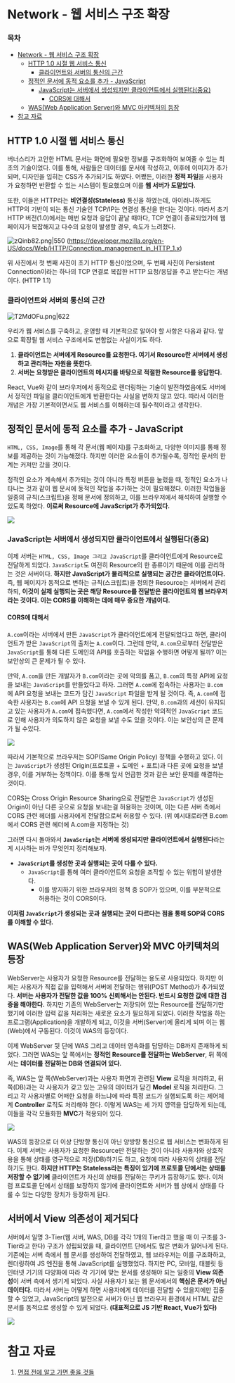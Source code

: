 # Network - 웹 서비스 구조 확장

### **목차**
- [Network - 웹 서비스 구조 확장](#network---웹-서비스-구조-확장)
    - [HTTP 1.0 시절 웹 서비스 통신](#http-1.0-시절-웹-서비스-통신)
        - [클라이언트와 서버의 통신의 근간](#클라이언트와-서버의-통신의-근간)
    - [정적인 문서에 동적 요소를 추가 - JavaScript](#정적인-문서에-동적-요소를-추가---javascript)
        - [JavaScript는 서버에서 생성되지만 클라이언트에서 실행된다(중요)](#javascript는-서버에서-생성되지만-클라이언트에서-실행된다(중요))
            - [CORS에 대해서](#cors에-대해서)
    - [WAS(Web Application Server)와 MVC 아키텍처의 등장](#was(web-application-server)와-mvc-아키텍처의-등장)
- [참고 자료](#참고-자료)

## HTTP 1.0 시절 웹 서비스 통신

버너스리가 고안한 HTML 문서는 화면에 필요한 정보를 구조화하여 보여줄 수 있는 최초의 기술이었다. 이를 통해, 사람들은 데이터를 문서에 작성하고, 이후에 이미지가 추가되며, 디자인을 입히는 CSS가 추가되기도 하였다. 어쨌든, 이러한 **정적 파일**을 사용자가 요청하면 반환할 수 있는 시스템이
필요했으며 이를 **웹 서버가 도맡았다.**

또한, 이들은 HTTP라는 **비연결성(Stateless)** 통신을 하였는데, 아이러니하게도 HTTP의 기반이 되는 통신 기술인 TCP/IP는 연결성 통신을 한다는 것이다. 따라서 초기 HTTP 버전(1.0)에서는
매번 요청과 응답이 끝날 때마다, TCP 연결이 종료되었기에 웹 페이지가 복잡해지고 다수의 요청이 발생할 경우, 속도가 느려졌다.

![zQinb82.png|550](https://i.imgur.com/zQinb82.png)
(https://developer.mozilla.org/en-US/docs/Web/HTTP/Connection_management_in_HTTP_1.x)

위 사진에서 첫 번째 사진이 초기 HTTP 통신이었으며, 두 번째 사진이 Persistent Connection이라는 하나의 TCP 연결로 복잡한 HTTP 요청/응답을 주고 받는다는 개념이다. (HTTP 1.1)

### 클라이언트와 서버의 통신의 근간

![T2MdOFu.png|622](https://i.imgur.com/T2MdOFu.png)

우리가 웹 서비스를 구축하고, 운영할 때 기본적으로 알아야 할 사항은 다음과 같다.
앞으로 확장될 웹 서비스 구조에서도 변함없는 사실이기도 하다.

1. **클라이언트는 서버에게 Resource를 요청한다. 여기서 Resource란 서버에서 생성하고 관리하는 자원을 뜻한다.**
2. **서버는 요청받은 클라이언트의 메시지를 바탕으로 적절한 Resource를 응답한다.**

React, Vue와 같이 브라우저에서 동적으로 렌더링하는 기술이 발전하였음에도 서버에서 정적인
파일을 클라이언트에게 반환한다는 사실을 변하지 않고 있다. 따라서 이러한 개념은 가장 기본적이면서도 웹 서비스를 이해하는데 필수적이라고 생각한다.

## 정적인 문서에 동적 요소를 추가 - JavaScript

`HTML, CSS, Image`를 통해 각 문서(웹 페이지)를 구조화하고, 다양한 이미지를 통해
정보를 제공하는 것이 가능해졌다. 하지만 이러한 요소들이 추가될수록, 정적인 문서의 한계는
커져만 갔을 것이다.

정적인 요소가 계속해서 추가되는 것이 아니라 특정 버튼을 눌렀을 때, 정적인 요소가 나타나는 것과 같이 웹 문서에 동적인 작업을 추가하는 것이 필요해졌다. 이러한 작업들을 일종의 규칙(스크립트)을 정해 문서에 정의하고, 이를 브라우저에서 해석하여 실행할 수 있도록 하였다.
**이로써 Resource에 JavaScript가 추가되었다.**

![](https://i.imgur.com/kjpFJca.png)

### JavaScript는 서버에서 생성되지만 클라이언트에서 실행된다(중요)

이제 서버는 `HTML, CSS, Image 그리고 JavaScript`를 클라이언트에게 Resource로 전달하게 되었다. `JavaScript`도 여전히 Resource의 한 종류이기 때문에 이를 관리하는 것은 서버이다.
**하지만 JavaScript가 물리적으로 실행되는 공간은 클라이언트이다.** 즉, 웹 페이지가 동적으로 변하는 규칙(스크립트)을 정의한 Resource는 서버에서 관리하되, **이것이 실제 실행되는 곳은 해당 Resource를 전달받은 클라이언트의 웹 브라우저라는 것이다. 이는 CORS를 이해하는 데에 매우 중요한 개념이다.**

#### CORS에 대해서

`A.com`이라는 서버에서 만든 `JavaScript`가 클라이언트에게 전달되었다고 하면, 클라이언트가 받은 `JavaScript`의 출처는 `A.com`이다. 그런데 만약, `A.com`으로부터 전달받은 `JavaScript`를 통해 다른 도메인의 API를 호출하는 작업을 수행하면 어떻게 될까? 이는 보안상의 큰 문제가 될 수 있다.

만약, `A.com`을 만든 개발자가 `B.com`이라는 곳에 악의를 품고, `B.com`의 특정 API에 요청을 보내는 `JavaScript`를 만들었다고 하자. 그러면 `A.com`에 접속하는 사용자는 `B.com`에 API 요청을 보내는 코드가 담긴 `JavaScript` 파일을 받게 될 것이다. 즉, `A.com`에 접속한 사용자는 `B.com`에 API 요청을 보낼 수 있게 된다. 만약, `B.com`과의 세션이 유지되고 있는 사용자가 `A.com`에 접속했다면, `A.com`에서 작성한 악의적인 `JavaScript` 코드로 인해 사용자가 의도하지 않은 요청을 보낼 수도 있을 것이다. 이는 보안상의 큰 문제가 될 수있다.

![](https://i.imgur.com/9zzyAOg.png)

따라서 기본적으로 브라우저는 SOP(Same Origin Policy) 정책을 수행하고 있다. 이는 `JavaScript`가 생성된 Origin(프로토콜 + 도메인 + 포트)과 다른 곳에 요청을 보낼 경우, 이를 거부하는 정책이다. 이를 통해 앞서 언급한 것과 같은 보안 문제를 해결하는 것이다.

CORS는 Cross Origin Resource Sharing으로 전달받은 `JavaScript`가 생성된 Origin이 아닌 다른 곳으로 요청을 보내는걸 허용하는 것이며, 이는 다른 서버 측에서 CORS 관련 헤더를 사용자에게 전달함으로써 허용할 수 있다. (위 예시대로라면 B.com에서 CORS 관련 헤더에 A.com을 지정하는 것)

그러면 다시 돌아와서 **`JavaScript`는 서버에 생성되지만 클라이언트에서 실행된다**라는게 시사하는 바가 무엇인지 정리해보자.

- **`JavaScript`를 생성한 곳과 실행되는 곳이 다를 수 있다.**
	- `JavaScript`를 통해 여러 클라이언트의 요청을 조작할 수 있는 위험이 발생한다.
		- 이를 방지하기 위한 브라우저의 정책 중 SOP가 있으며, 이를 부분적으로 허용하는 것이 CORS이다.

**이처럼 `JavaScript`가 생성되는 곳과 실행되는 곳이 다르다는 점을 통해 SOP와 CORS를 이해할 수 있다.**

## WAS(Web Application Server)와 MVC 아키텍처의 등장

WebServer는 사용자가 요청한 Resource를 전달하는 용도로 사용되었다. 하지만 이제는 사용자가 직접 값을 입력해서 서버에 전달하는 행위(POST Method)가 추가되었다. **서버는 사용자가 전달한 값을 100% 신뢰해서는 안된다. 반드시 요청한 값에 대한 검증을 해야한다.** 하지만 기존의 WebServer는 저장되어 있는 Resource를 전달하기만 했기에 이러한 입력 값을 처리하는 새로운 요소가 필요하게 되었다. 이러한 작업을 하는 프로그램(Application)을 개발하게 되고, 이것을 서버(Server)에 올리게 되며 이는 웹(Web)에서 구동된다. 이것이 WAS의 등장이다.

이제 WebServer 뒷 단에 WAS 그리고 데이터 영속화를 담당하는 DB까지 존재하게 되었다.
그러면 WAS는 앞 쪽에서는 **정적인 Resource를 전달하는 WebServer**, 뒤 쪽에서는 **데이터를 전달하는 DB와 연결되어 있다.**

즉, WAS는 앞 쪽(WebServer)과는 사용자 화면과 관련된 **View** 로직을 처리하고, 뒤 쪽(DB)과는 각 사용자가 갖고 있는 고유의 데이터가 담긴 **Model** 로직을 처리한다. 그리고 각 사용자별로 어떠한 요청을 하느냐에 따라 특정 코드가 실행되도록 하는 제어체계 **Controller** 로직도 처리해야 한다. 이렇게 WAS는 세 가지 영역을 담당하게 되는데, 이들을 각각 모듈화한 **MVC**가 적용되어 있다.


![](https://i.imgur.com/ps7C9FV.png)

WAS의 등장으로 더 이상 단방향 통신이 아닌 양방향 통신으로 웹 서비스는 변화하게 된다. 이제 서버는 사용자가 요청한 Resource만 전달하는 것이 아니라 사용자와 상호작용을 통해 상태를 영구적으로 저장(DB)하기도 하고, 요청에 따라 사용자의 상태를 전달하기도 한다. **하지만 HTTP는 Stateless라는 특징이 있기에 프로토콜 단에서는 상태를 저장할 수 없기에** 클라이언트가 자신의 상태를 전달하는 쿠키가 등장하기도 했다. 이처럼 프로토콜 단에서 상태를 보장하지 않기에 클라이언트와 서버가 웹 상에서 상태를 다룰 수 있는 다양한 장치가 등장하게 된다.

## 서버에서 View 의존성이 제거되다

서버에서 일명 3-Tier(웹 서버, WAS, DB를 각각 1개의 Tier라고 했을 때 이 구조를 3-Tier라고 한다) 구조가 성립되었을 때, 클라이언트 단에서도 많은 변화가 일어나게 된다.
기존에는 서버 측에서 웹 문서를 생성하여 전달하였고, 웹 브라우저는 이를 구조화하고, 렌더링하여 JS 엔진을 통해 JavaScript를 실행했었다.
하지만 PC, 모바일, 태블릿 등 인터넷 기기의 다양화에 따라 각 기기에 맞는 문서를 생성해야 되는 일종의 **View 의존성**이 서버 측에서 생기게 되었다. 사실 사용자가 보는 웹 문서에서의 **핵심은 문서가 아닌 데이터다.** 따라서 서버는 어떻게 하면 사용자에게 데이터를 전달할 수 있을지에만 집중할 수 있었고, JavaScript의 발전으로 서버가 아닌 웹 브라우저 환경에서 HTML 같은 문서를 동적으로 생성할 수 있게 되었다. **(대표적으로 JS 기반 React, Vue가 있다)**

![](https://i.imgur.com/YW4ng28.png)


# 참고 자료
1. [면접 전에 알고 가면 좋을 것들](https://www.inflearn.com/course/%EB%A9%B4%EC%A0%91-%EC%8B%A0%EC%9E%85-java-%EB%B0%B1%EC%95%A4%EB%93%9C-%EA%B0%9C%EB%B0%9C%EC%9E%90/dashboard)